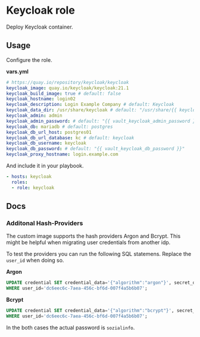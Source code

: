 # Keycloak role

Deploy Keycloak container.

## Usage

Configure the role.

**vars.yml**

```yml
# https://quay.io/repository/keycloak/keycloak
keycloak_image: quay.io/keycloak/keycloak:21.1
keycloak_build_image: true # default: false
keycloak_hostname: login02
keycloak_description: Login Example Company # default: Keycloak
keycloak_data_dir: /usr/share/keycloak # default: "/usr/share/{{ keycloak_hostname }}"
keycloak_admin: admin
keycloak_admin_password: # default: "{{ vault_keycloak_admin_password }}"
keycloak_db: mariadb # default: postgres
keycloak_db_url_host: postgres01
keycloak_db_url_database: kc # default: keycloak
keycloak_db_username: keycloak
keycloak_db_password: # default: "{{ vault_keycloak_db_password }}"
keycloak_proxy_hostname: login.example.com
```

And include it in your playbook.

```yml
- hosts: keycloak
  roles:
  - role: keycloak
```

## Docs

### Additonal Hash-Providers

The custom image supports the hash providers Argon and Bcrypt. This might be helpful when migrating user credentials from another idp.

To test the providers you can run the following SQL statemens. Replace the `user_id` when doing so.

**Argon**

```sql
UPDATE credential SET credential_data='{"algorithm":"argon"}', secret_data='{"value":"$argon2i$v=19$m=65536,t=16,p=1$bnI2SEl3UXNicmovRTZYdg$MeU+vEnpIQb1q1QiWNiIq70K8hoWWb3gbp1CfqH6jAU"}'
WHERE user_id='dc6eec6c-7aea-456c-bf6d-007f4a5b6b07';
```

**Bcrypt**


```sql
UPDATE credential SET credential_data='{"algorithm":"bcrypt"}', secret_data='{"value":"$2y$12$xtQ/70RpLO8pzGQjYjzsmuJ.eFBAFmizDotdHUBKd9.y755qj/OWu"}'
WHERE user_id='dc6eec6c-7aea-456c-bf6d-007f4a5b6b07';
```

In the both cases the actual password is `sozialinfo`.